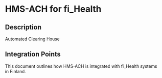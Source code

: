 # HMS-ACH for fi_Health

## Description

Automated Clearing House

## Integration Points

This document outlines how HMS-ACH is integrated with fi_Health systems in Finland.
